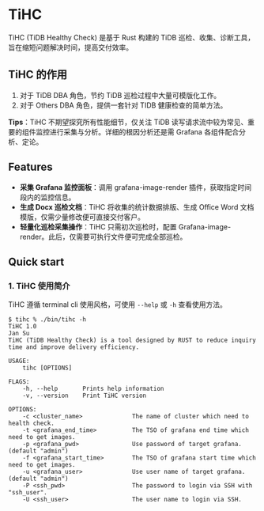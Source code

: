 # TiHC

TiHC (TiDB Healthy Check) 是基于 Rust 构建的 TiDB 巡检、收集、诊断工具，旨在缩短问题解决时间，提高交付效率。

## TiHC 的作用
1. 对于 TiDB DBA 角色，节约 TiDB 巡检过程中大量可模版化工作。
2. 对于 Others DBA 角色，提供一套针对 TIDB 健康检查的简单方法。

**Tips**：TiHC 不期望探究所有性能细节，仅关注 TiDB 读写请求流中较为常见、重要的组件监控进行采集与分析。详细的根因分析还是需 Grafana 各组件配合分析、定论。

## Features
- **采集 Grafana 监控面板**：调用 grafana-image-render 插件，获取指定时间段内的监控信息。
- **生成 Docx 巡检文档**：TiHC 将收集的统计数据排版、生成 Office Word 文档模版，仅需少量修改便可直接交付客户。
- **轻量化巡检采集操作**：TiHC 只需初次巡检时，配置 Grafana-image-render。此后，仅需要可执行文件便可完成全部巡检。

## Quick start

### 1. TiHC 使用简介
TiHC 遵循 terminal cli 使用风格，可使用 `--help` 或 `-h` 查看使用方法。
```shell
$ tihc % ./bin/tihc -h
TiHC 1.0
Jan Su
TiHC (TiDB Healthy Check) is a tool designed by RUST to reduce inquiry time and improve delivery efficiency.

USAGE:
    tihc [OPTIONS]

FLAGS:
    -h, --help       Prints help information
    -v, --version    Print TiHC version

OPTIONS:
    -c <cluster_name>              The name of cluster which need to health check.
    -t <grafana_end_time>          The TSO of grafana end time which need to get images.
    -p <grafana_pwd>               Use password of target grafana. (default "admin")
    -f <grafana_start_time>        The TSO of grafana start time which need to get images.
    -u <grafana_user>              Use user name of target grafana. (default "admin")
    -P <ssh_pwd>                   The password to login via SSH with "ssh_user".
    -U <ssh_user>                  The user name to login via SSH.